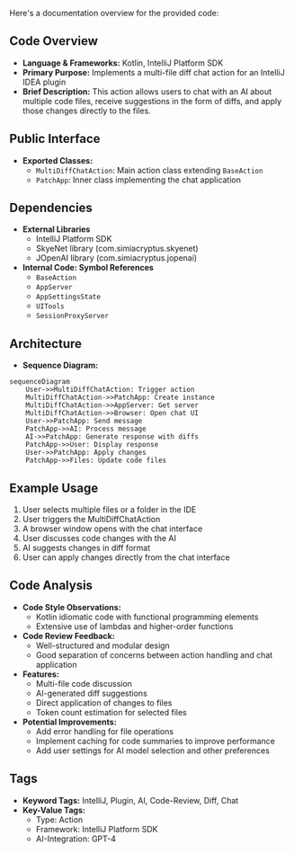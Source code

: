 Here's a documentation overview for the provided code:

## Code Overview
- **Language & Frameworks:** Kotlin, IntelliJ Platform SDK
- **Primary Purpose:** Implements a multi-file diff chat action for an IntelliJ IDEA plugin
- **Brief Description:** This action allows users to chat with an AI about multiple code files, receive suggestions in the form of diffs, and apply those changes directly to the files.

## Public Interface
- **Exported Classes:**
  - `MultiDiffChatAction`: Main action class extending `BaseAction`
  - `PatchApp`: Inner class implementing the chat application

## Dependencies
- **External Libraries**
  - IntelliJ Platform SDK
  - SkyeNet library (com.simiacryptus.skyenet)
  - JOpenAI library (com.simiacryptus.jopenai)
- **Internal Code: Symbol References**
  - `BaseAction`
  - `AppServer`
  - `AppSettingsState`
  - `UITools`
  - `SessionProxyServer`

## Architecture
- **Sequence Diagram:**
```mermaid
sequenceDiagram
    User->>MultiDiffChatAction: Trigger action
    MultiDiffChatAction->>PatchApp: Create instance
    MultiDiffChatAction->>AppServer: Get server
    MultiDiffChatAction->>Browser: Open chat UI
    User->>PatchApp: Send message
    PatchApp->>AI: Process message
    AI->>PatchApp: Generate response with diffs
    PatchApp->>User: Display response
    User->>PatchApp: Apply changes
    PatchApp->>Files: Update code files
```

## Example Usage
1. User selects multiple files or a folder in the IDE
2. User triggers the MultiDiffChatAction
3. A browser window opens with the chat interface
4. User discusses code changes with the AI
5. AI suggests changes in diff format
6. User can apply changes directly from the chat interface

## Code Analysis
- **Code Style Observations:**
  - Kotlin idiomatic code with functional programming elements
  - Extensive use of lambdas and higher-order functions
- **Code Review Feedback:**
  - Well-structured and modular design
  - Good separation of concerns between action handling and chat application
- **Features:**
  - Multi-file code discussion
  - AI-generated diff suggestions
  - Direct application of changes to files
  - Token count estimation for selected files
- **Potential Improvements:**
  - Add error handling for file operations
  - Implement caching for code summaries to improve performance
  - Add user settings for AI model selection and other preferences

## Tags
- **Keyword Tags:** IntelliJ, Plugin, AI, Code-Review, Diff, Chat
- **Key-Value Tags:**
  - Type: Action
  - Framework: IntelliJ Platform SDK
  - AI-Integration: GPT-4